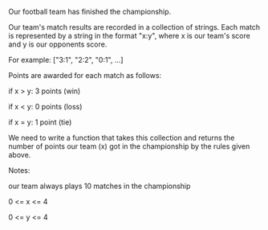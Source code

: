 Our football team has finished the championship.

Our team's match results are recorded in a collection of strings. Each match is represented by a string in the format "x:y", where x is our team's score and y is our opponents score.

For example: ["3:1", "2:2", "0:1", ...]

Points are awarded for each match as follows:

if x > y: 3 points (win)

if x < y: 0 points (loss)

if x = y: 1 point (tie)

We need to write a function that takes this collection and returns the number of points our team (x) got in the championship by the rules given above.

Notes:

our team always plays 10 matches in the championship

0 <= x <= 4

0 <= y <= 4
